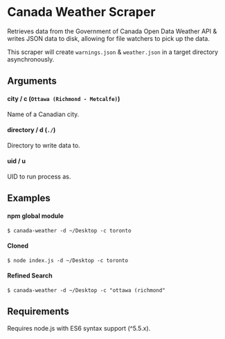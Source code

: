 # Canada Weather Scraper
Retrieves data from the Government of Canada Open Data Weather API & writes JSON data to disk, allowing for file watchers to pick up the data.

This scraper will create `warnings.json` & `weather.json` in a target directory asynchronously.

## Arguments
#### city / c (`Ottawa (Richmond - Metcalfe)`)
Name of a Canadian city.

#### directory / d (`./`)
Directory to write data to.

#### uid / u
UID to run process as.

## Examples
#### npm global module
```console
$ canada-weather -d ~/Desktop -c toronto
```

#### Cloned
```console
$ node index.js -d ~/Desktop -c toronto
```

#### Refined Search
```console
$ canada-weather -d ~/Desktop -c "ottawa (richmond"
```

## Requirements
Requires node.js with ES6 syntax support (^5.5.x).
